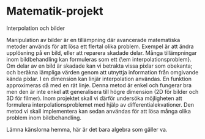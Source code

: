 # Matematik-projekt

Interpolation och bilder

Manipulation av bilder är en tillämpning där avancerade matematiska metoder används för att lösa ett flertal olika problem. Exempel är att ändra upplösning på en bild, eller att reparera skadade delar. Många tillämpningar inom bildbehandling kan formuleras som ett {\em interpolationsproblem}. Om delar av en bild är skadade kan vi betrakta vissa pixlar som obekanta; och beräkna lämpliga värden genom att utnyttja information från omgivande kända pixlar. I en dimension kan linjär interpolation användas. En funktion approximeras då med en rät linje. Denna metod är enkel och fungerar bra men den är inte enkel att generalisera till högre dimension (2D för bilder och 3D för filmer). Inom projektet skall vi därför undersöka möjligheten att formulera interpolationsproblemet med hjälp av differentialekvationer. Den metod vi skall implementera kan sedan användas för att lösa många olika problem inom bildbehandling.

Lämna känslorna hemma, här är det bara algebra som gäller va.

